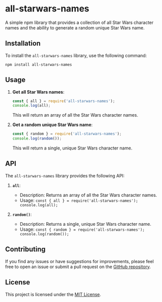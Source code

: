 # all-starwars-names

A simple npm library that provides a collection of all Star Wars character names and the ability to generate a random unique Star Wars name.

## Installation

To install the `all-starwars-names` library, use the following command:

```
npm install all-starwars-names
```

## Usage

1. **Get all Star Wars names**:

   ```javascript
   const { all } = require('all-starwars-names');
   console.log(all);
   ```

   This will return an array of all the Star Wars character names.

2. **Get a random unique Star Wars name**:

   ```javascript
   const { random } = require('all-starwars-names');
   console.log(random());
   ```

   This will return a single, unique Star Wars character name.

## API

The `all-starwars-names` library provides the following API:

1. **`all`**:
   - Description: Returns an array of all the Star Wars character names.
   - Usage: `const { all } = require('all-starwars-names'); console.log(all);`

2. **`random()`**:
   - Description: Returns a single, unique Star Wars character name.
   - Usage: `const { random } = require('all-starwars-names'); console.log(random());`

## Contributing

If you find any issues or have suggestions for improvements, please feel free to open an issue or submit a pull request on the [GitHub repository](https://github.com/ZikaZaki/starwars-names).

## License

This project is licensed under the [MIT License](LICENSE).